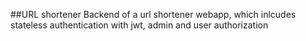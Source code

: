 ##URL shortener
Backend of a url shortener webapp, which inlcudes stateless authentication with jwt, admin and user authorization

